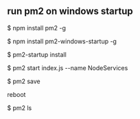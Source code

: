 ## run pm2 on windows startup

$ npm install pm2 -g

$ npm install pm2-windows-startup -g

$ pm2-startup install

$ pm2 start index.js --name NodeServices

$ pm2 save


reboot

$ pm2 ls
